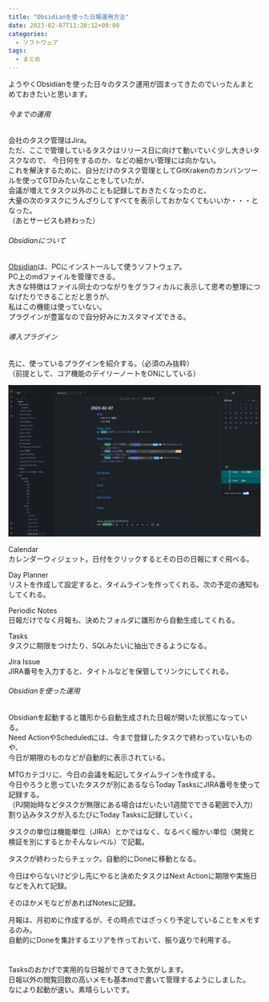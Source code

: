 ```yaml
---
title: "Obsidianを使った日報運用方法"
date: 2023-02-07T11:20:12+09:00
categories:
  - ソフトウェア
tags:
  - まとめ
---
```


ようやくObsidianを使った日々のタスク運用が固まってきたのでいったんまとめておきたいと思います。

###### 今までの運用

会社のタスク管理はJira。  
ただ、ここで管理しているタスクはリリース日に向けて動いていく少し大きいタスクなので、
今日何をするのか、などの細かい管理には向かない。  
これを解決するために、自分だけのタスク管理としてGitKrakenのカンバンツールを使ってGTDみたいなことをしていたが、  
会議が増えてタスク以外のことも記録しておきたくなったのと、  
大量の次のタスクにうんざりしてすべてを表示しておかなくてもいいか・・・となった。  
（あとサービスも終わった）

###### Obsidianについて

<a target="_blank" href="https://obsidian.md/">Obsidian</a>は、PCにインストールして使うソフトウェア。  
PC上のmdファイルを管理できる。  
大きな特徴はファイル同士のつながりをグラフィカルに表示して思考の整理につなげたりできることだと思うが、  
私はこの機能は使っていない。  
プラグインが豊富なので自分好みにカスタマイズできる。

###### 導入プラグイン

先に、使っているプラグインを紹介する。（必須のみ抜粋）  
（前提として、コア機能のデイリーノートをONにしている）

![note](./img.png)

Calendar  
カレンダーウィジェット。日付をクリックするとその日の日報にすぐ飛べる。

Day Planner  
リストを作成して設定すると、タイムラインを作ってくれる。次の予定の通知もしてくれる。

Periodic Notes  
日報だけでなく月報も、決めたフォルダに雛形から自動生成してくれる。

Tasks  
タスクに期限をつけたり、SQLみたいに抽出できるようになる。

Jira Issue  
JIRA番号を入力すると、タイトルなどを保管してリンクにしてくれる。

###### Obsidianを使った運用

Obsidianを起動すると雛形から自動生成された日報が開いた状態になっている。  
Need ActionやScheduledには、今まで登録したタスクで終わっていないものや、  
今日が期限のものなどが自動的に表示されている。

MTGカテゴリに、今日の会議を転記してタイムラインを作成する。  
今日やろうと思っていたタスクが別にあるならToday TasksにJIRA番号を使って記録する。  
（PJ開始時などタスクが無限にある場合はだいたい1週間でできる範囲で入力）  
割り込みタスクが入るたびにToday Tasksに記録していく。

タスクの単位は機能単位（JIRA）とかではなく、なるべく細かい単位（開発と検証を別にするとかそんなレベル）で記載。

タスクが終わったらチェック。自動的にDoneに移動となる。

今日はやらないけど少し先にやると決めたタスクはNext Actionに期限や実施日などを入れて記録。

そのほかメモなどがあればNotesに記録。

月報は、月初めに作成するが、その時点ではざっくり予定していることをメモするのみ。  
自動的にDoneを集計するエリアを作っておいて、振り返りで利用する。

#

Tasksのおかげで実用的な日報ができてきた気がします。  
日報以外の閲覧回数の高いメモも基本mdで書いて管理するようにしました。  
なにより起動が速い。素晴らしいです。
